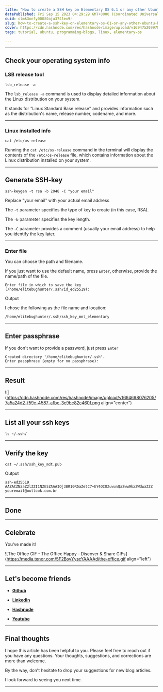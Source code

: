 ```yaml
---
title: "How to create a SSH key on Elementary OS 6.1 or any other Ubuntu-based Linux distribution via the terminal emulator?"
datePublished: Fri Sep 15 2023 04:29:29 GMT+0000 (Coordinated Universal Time)
cuid: clmk3onfy00080aju374lex9r
slug: how-to-create-a-ssh-key-on-elementary-os-61-or-any-other-ubuntu-based-linux-distribution-via-the-terminal-emulator
cover: https://cdn.hashnode.com/res/hashnode/image/upload/v1694752099781/4029029d-d90b-41f0-8be3-05231ac60cde.png
tags: tutorial, ubuntu, programming-blogs, linux, elementary-os

---
```


---

## Check your operating system info

### LSB release tool

```plaintext
lsb_release -a
```

The `lsb_release -a` command is used to display detailed information about the Linux distribution on your system.

It stands for "Linux Standard Base release" and provides information such as the distribution's name, release number, codename, and more.

---

### Linux installed info

```plaintext
cat /etc/os-release
```

Running the `cat /etc/os-release` command in the terminal will display the contents of the `/etc/os-release` file, which contains information about the Linux distribution installed on your system.

---

## Generate SSH-key

```plaintext
ssh-keygen -t rsa -b 2048 -C "your email"
```

Replace "your email" with your actual email address.

The `-t` parameter specifies the type of key to create (in this case, RSA).

The `-b` parameter specifies the key length.

The `-C` parameter provides a comment (usually your email address) to help you identify the key later.

---

### Enter file

You can choose the path and filename.

If you just want to use the default name, press `Enter`, otherwise, provide the name/path of the file.

```plaintext
Enter file in which to save the key (/home/elitebughunter/.ssh/id_ed25519):
```

Output

I chose the following as the file name and location:

```plaintext
/home/elitebughunter/.ssh/ssh_key_mnt_elementary
```

---

## Enter passphrase

If you don't want to provide a password, just press `Enter`

```plaintext
Created directory '/home/elitebughunter/.ssh'.
Enter passphrase (empty for no passphrase):
```

---

## Result

![](https://cdn.hashnode.com/res/hashnode/image/upload/v1694698076205/7a5a24d2-f59c-4587-afbe-3c9bc82c460f.png align="center")

---

## List all your ssh keys

```plaintext
ls ~/.ssh/
```

---

## Verify the key

```plaintext
cat ~/.ssh/ssh_key_mdt.pub
```

Output

```plaintext
ssh-ed25519 AAZACZNzaZ2lZZI1NZE5ZAAAIOj3BR10R5aZetC7+EY4OIOZuwunQaZww9kxZWdwaZZZ youremail@outlook.com.br
```

---

## Done

---

## **Celebrate**

You've made it!

![The Office GIF - The Office Happy - Discover & Share GIFs](https://media.tenor.com/5F2BovYyscYAAAAd/the-office.gif align="left")

---

## **Let's become friends**

* [**Github**](https://github.com/alexcalaca)
    
* [**LinkedIn**](https://linkedin.com/in/alexandrecalacaofficial)
    
* [**Hashnode**](https://hashnode.com/onboard?next=/@alexandrecalaca)
    
* [**Youtube**](https://www.youtube.com/@alexandrecalacaofficial)
    

---

## **Final thoughts**

I hope this article has been helpful to you. Please feel free to reach out if you have any questions. Your thoughts, suggestions, and corrections are more than welcome.

By the way, don't hesitate to drop your suggestions for new blog articles.

I look forward to seeing you next time.

---